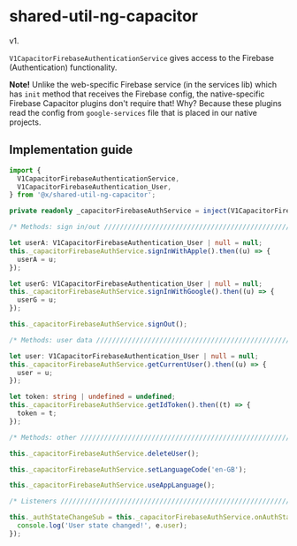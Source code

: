 # shared-util-ng-capacitor

v1.

`V1CapacitorFirebaseAuthenticationService` gives access to the Firebase (Authentication) functionality.

**Note!** Unlike the web-specific Firebase service (in the services lib) which has `init` method that receives the Firebase config, the native-specific Firebase Capacitor plugins don't require that! Why? Because these plugins read the config from `google-services` file that is placed in our native projects.

## Implementation guide

```ts
import {
  V1CapacitorFirebaseAuthenticationService,
  V1CapacitorFirebaseAuthentication_User,
} from '@x/shared-util-ng-capacitor';

private readonly _capacitorFirebaseAuthService = inject(V1CapacitorFirebaseAuthenticationService);

/* Methods: sign in/out ///////////////////////////////////////////////////// */

let userA: V1CapacitorFirebaseAuthentication_User | null = null;
this._capacitorFirebaseAuthService.signInWithApple().then((u) => {
  userA = u;
});

let userG: V1CapacitorFirebaseAuthentication_User | null = null;
this._capacitorFirebaseAuthService.signInWithGoogle().then((u) => {
  userG = u;
});

this._capacitorFirebaseAuthService.signOut();

/* Methods: user data /////////////////////////////////////////////////////// */

let user: V1CapacitorFirebaseAuthentication_User | null = null;
this._capacitorFirebaseAuthService.getCurrentUser().then((u) => {
  user = u;
});

let token: string | undefined = undefined;
this._capacitorFirebaseAuthService.getIdToken().then((t) => {
  token = t;
});

/* Methods: other /////////////////////////////////////////////////////////// */

this._capacitorFirebaseAuthService.deleteUser();

this._capacitorFirebaseAuthService.setLanguageCode('en-GB');

this._capacitorFirebaseAuthService.useAppLanguage();

/* Listeners //////////////////////////////////////////////////////////////// */

this._authStateChangeSub = this._capacitorFirebaseAuthService.onAuthStateChange.subscribe((e) => {
  console.log('User state changed!', e.user);
});
```
